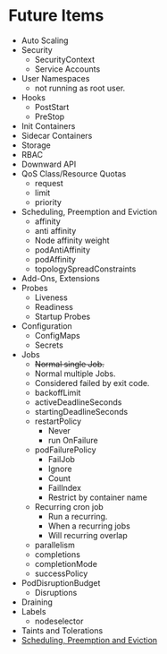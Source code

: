 # Future Items

- Auto Scaling
- Security
  - SecurityContext
  - Service Accounts
- User Namespaces
  - not running as root user.
- Hooks
  - PostStart
  - PreStop
- Init Containers
- Sidecar Containers
- Storage
- RBAC
- Downward API
- QoS Class/Resource Quotas
  - request
  - limit
  - priority
- Scheduling, Preemption and Eviction
  - affinity
  - anti affinity
  - Node affinity weight
  - podAntiAffinity
  - podAffinity
  - topologySpreadConstraints
- Add-Ons, Extensions
- Probes
  - Liveness
  - Readiness
  - Startup Probes
- Configuration
  - ConfigMaps
  - Secrets
- Jobs
  - ~~Normal single Job.~~
  - Normal multiple Jobs.
  - Considered failed by exit code.
  - backoffLimit
  - activeDeadlineSeconds
  - startingDeadlineSeconds  
  - restartPolicy
    - Never
    - run OnFailure
  - podFailurePolicy
    - FailJob
    - Ignore
    - Count
    - FailIndex
    - Restrict by container name
  - Recurring cron job
    - Run a recurring.
    - When a recurring jobs
    - Will recurring overlap
  - parallelism
  - completions
  - completionMode
  - successPolicy
- PodDisruptionBudget
  - Disruptions
- Draining
- Labels
  - nodeselector
- Taints and Tolerations
- [Scheduling, Preemption and Eviction](https://kubernetes.io/docs/concepts/scheduling-eviction/)
